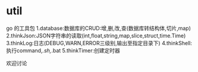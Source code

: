 # util
go 的工具包
1.database:数据库的CRUD:增,删,改,查(数据库转结构体,切片,map)
2.thinkJson:JSON字符串的读取(int,float,string,map,slice,struct,time.Time)
3.thinkLog:日志(DEBUG,WARN,ERROR三级别,输出至指定目录下)
4.thinkShell:执行command,*.sh,*.bat
5.thinkTimer:创建定时器

欢迎讨论
